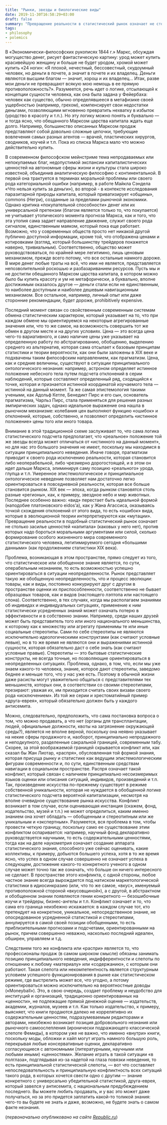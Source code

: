 ```yaml
---
title: "Рынки, звезды и биологические виды"
date: 2019-11-30T16:58:29+03:00
draft: false
summary: "Превращение реальности в статистический рынок означает не столько засилье ценностей «капитала» (каковых у него нет), против которых надо бороться моральными аргументами или силой, сколько формирование особого жизненного мира современного статистического человека, легитимируемого сегодня «большими данными» (как продолжением статистики XIX века)." 
tags:
- philosophy
- polemics
---
```

В «Экономически-философских рукописях 1844 г.» Маркс, обсуждая могущество денег, рисует фантастическую картину: урод может купить красивейшую женщину и больше не будет уродом, хромой может купить «24 ноги»: «Я плохой, нечестный, бессовестный, скудоумный человек, но деньги в почете, а значит в почете и их владелец. Деньги являются высшим благом — значит, хорош и их владелец… Итак, разве мои деньги не превращают всякую мою немощь в ее прямую противоположность?». Разумеется, речь идет о логике, отсылающей к концепции сущности человека, как она была задана у Фейербаха: человек как существо, обычно определявшееся в метафизике своей ущербностью (например, грехом), компенсирует свои недостатки деньгами, позволяющими мгновенно превратить нехватку в избыток (уродство в красоту и т.п.). Но эту логику можно понять и буквально — и тогда ясно, что обещанного Марксом царства капитала ждать еще долго. Например, большинство описанных Марксом продаж представляют собой довольно сложные цепочки, требующие вовлечения самых разных агентов — врачей, пластических хирургов, сводников, коучей и т.п. Пока из списка Маркса мало что можно действительно купить.

В современном философском мейнстриме тема непродаваемых или непокупаемых благ, недопустимой экспансии капиталистических ценностей на автономные сферы жизни и культуры стала широко известной, объединив аналитическую философию с континентальной. В первой она трактуется в терминах моральной проблемы или своего рода категориальной ошибки (например, в работе Майкла Сэндела «Что нельзя купить за деньги»), во второй - в контексте исследования паразитарной природы капитала, который приватизирует «общины», commons (Негри), созданные  за пределами рыночной экономики. Однако критика «покупательной способности» денег или их универсальной претензии (благом является только то, что покупается) не учитывает утопического момента прогноза Маркса, как и того, что эта утопия сама задает направление движение, служит своего рода сигналом, единственным маяком, который пока еще работает. Возможно, что у современных обществ просто нет никакой другой публично доступной информации, кроме той, что отображена ценами и котировками (взгляд, который большинству трейдеров покажется наверно, тривиальным). Соответственно, общество может руководствоваться, по крайней мере легитимно, лишь ценовым механизмом, прежде всего потому, что все остальные намного дороже. В мире денег любые траты на всё, что ими не является, представляется непозволительной роскошью и разбазариванием ресурсов. Пусть мы и не достигли обещанного Марксом царства капитала, в котором можно было бы купить красоту и ум не метафорически, а буквально, вполне достижимым оказалось другое — деньги стали если не единственным, то наиболее доступным и наиболее дешевым навигационным механизмом. Все остальное, например, личный опыт или даже сторонние рекомендации, будет дороже, prohibitively expensive.

Последний момент связан со свойственным современным системам обмена статистическим характером, который указывает на то, что при каждом обмене мы ориентируемся на некоторые агрегированные значения или, что то же самое, на возможность совершить тот же обмен в другом месте и на других условиях. Цена — это всегда цена чего-то вариативного, и само наличие цены уже указывает на определенную работу по абстрагированию, обобщению, выделению среднего из альтернатив, которая сама отсылает к базовым принципам статистики и теории вероятности, как они были заложены в XIX веке и подхвачены таким философским направлением, как прагматизм. Цена, как и средние величины, существуют в ситуации принципиального онтологического незнания: например, астроном определяет истинное положение небесного тела путем подсчета отклонений в серии наблюдений, которые составляют определенный ряд, сходящийся к точке, которая и признается истинной координатой изучаемого тела — истинной на данный момент. Та же самая эпистемология такими учеными, как Адольф Кетле, Бенедикт Пирс и его сын, основатель прагматизма, Чарльз Пирс, стала применяться для решения разных эмпирических задач, однако идеальное выражение она нашла в рыночном механизме: колебания цен выполняют функцию «ошибок» и отклонений, которые, собственно, и позволяют определить «истинное положение» цены того или иного товара.

Внимание в этой традиционной схеме заслуживает то, что сама логика статистического подсчета предполагает, что «реальное» положение той же звезды всегда может отличаться от «истинного на данный момент», но для нас это большого значения не имеет, поскольку мы находимся в ситуации принципиального неведения. Иначе говоря, прагматизм приводит к своего рода исключению реальности, которая становится либо неоперабельной, либо чрезмерно дорогостоящей, и в этом он идет дальше Маркса, элиминируя саму позицию «реального» урода, глупца и т.п. Умеренное эпистемологическое и принципиальное онтологическое неведение позволяет нам достаточно легко ориентироваться в повседневной реальности, которая все больше становится рынком. XIX век — эпоха, когда рынком становятся столь разные «регионы», как, к примеру, звездное небо и мир животных. Последнее особенно важно: «вид» перестает быть идеальной формой (наподобие платоновского eidos’а), как у Жана Агассиса, оказываясь точкой схождения отклонений от этого вида, то есть «ошибок» вида, которые в эволюционной теории интерпретируются как «мутации». Превращение реальности в подобный статистический рынок означает не столько засилье ценностей «капитала» (каковых у него нет), против которых надо бороться моральными аргументами или силой, сколько формирование особого жизненного мира современного статистического человека, легитимируемого сегодня «большими данными» (как продолжением статистики XIX века).

Проблема, возникающая в этом пространстве, прямо следует из того, что статистическое или обобщенное знание является, по сути, операбельным незнанием, то есть возможностью успешно ориентироваться в ситуации неопределенности. Рынок представляет такую же обобщенную неопределенность, что и процесс эволюции: товары, как и виды, постоянно конкурируют друг с другом в пространстве оценки их приспособленности, соответственно не бывает образцовых товаров, как и видов (настоящего лэптопа или настоящего слона). Соответственно, в тех случаях, когда мы располагаем знаниями об индивидах и индивидуальных ситуациях, применение к ним статистически усредненных знаний может означать потерю в эффективности и в собственно знании. Например, среди наших друзей может быть представитель того или иного национального меньшинства, к которому как к множеству или агрегату применимы те или иные социальные стереотипы. Сами по себе стереотипы не являются исключительно идеологическими конструктами (как считают условные левые), но в то же время не являются они и выражениями истинной сущности, которая обязательно даст о себе знать (как считают условные правые). Стереотипы — это бытовые статистические конструкты, не всегда точные, но позволяющие ориентироваться в неопределенных ситуациях. Проблема, однако, в том, что, если мы уже знаем какого-то человека, знание, которое дают стереотипы, заведомо беднее и меньше того, что у нас уже есть. Поэтому в обычной жизни даже расисты могут уважительно общаться с представителями тех меньшинств, которых они, в соответствии со своими стереотипами, презирают: уважая их, им приходится считать своих визави своего рода «исключением». Из той же серии и хрестоматийный пример «друга-еврея», который обязательно должен быть у каждого антисемита.

Можно, следовательно, предположить, что сама постановка вопроса о том, что можно продавать, а что нет (органы для трансплантации, людей, официальные должности, квоты на загрязнение окружающей среды?), является не вполне верной, поскольку она неявно указывает на некие сферы продажного и, наоборот, принципиально непродажного и неподкупного, разделенные сакральной границей, современным табу. Скорее, за этой воображаемой границей скрывается конфликт или, как сказал бы Жан Лиотар, «распря», обусловленная той формой знания, которая присуща рынку и статистике как ведущим эпистемологическим фигурам современности и, по сути, единственным средствам навигации в социальном пространстве. Распря означает такой конфликт, который связан с наличием принципиально несоизмеримых языков оценки или описания ситуаций, индивидов, произведений и т.п. Так, произведение искусства по-прежнему существует в режиме собственной уникальности, которая не нуждается в обобщенной логике статистического подсчета вероятной капитализации, несмотря на вполне очевидное существование рынка искусства. Конфликт возникает в том случае, если оценивающая инстанция (скажем, фонд, издательство, музей и т.п.) не может определиться, каким именно знанием она хочет обладать — обобщенным и стереотипным или же уникальным и «экспертным». Разумеется, вся проблема в том, чтобы провести четкую границу, поскольку само ее существование этим конфликтом оспаривается: например, научный фонд декларативно руководствуется научными, то есть содержательными ценностями, тогда как на деле наукометрия означает создание аппарата статистического знания, способного уже сейчас оценивать, какие коллективы, к примеру, добьются большего успеха, хотя в то же время ясно, что успех в одном случае совершенно не означает успеха в следующем, достижение какого-то конкретного ученого в одном случае может точно так же означать, что больше он ничего интересного не сделает. В пространстве этого конфликта, с одной стороны, любое частное знание всегда вырождается под натиском маркетологической статистики в идиосинкразию (или, что то же самое, «вкус», именуемый противоположной стороной «вкусовщиной»), а с другой, в абстрактном и обобщенном знании появляются гении конкретного — безошибочные коучи и трейдеры, бизнес-ангелы и т.п. Конфликт означает и то, что сама его граница неизбежно искажается: в каждом случае тот, кто претендует на конкретное, уникальное, непосредственное знание, не опосредованное усредненной статистикой и стереотипами, аннулируется в самой своей позиции обобщенными, то есть приблизительными прогнозами и подсчетами, ориентированными на рынок, причем совершенно неважно, насколько последний идеален, обширен, управляем и т.д.

Следствием того же конфликта или «распри» является то, что профессионалы продаж (в самом широком смысле) обязаны занимать позицию принципиального неведения, индифферентности и слепоты по отношению к любому «материалу» или «содержанию», с которым они работают. Такая слепота или некомпетентность является структурным условием успешного функционирования в рынке как статистическом режиме, где выстрелить может все, что угодно, а потому ориентироваться можно исключительно на вероятностные доводы («Moneyball»). Это, в свою очередь, создает проблему и неудобство для институций и организаций, традиционно ориентированных на «ценности», не подлежащие прямой денежной оценке — издательств, академии, журналов, музеев и т.п. Как только издательство, к примеру, выясняет, что книги продаются далеко не коррелятивно их содержательным ценностям, подразумеваемым редакторами и авторами, неизбежно возникает позиция добровольного незнания или рыночного самоослепления (иронически подражающего классической слепоте Фемиды), в котором уже не важно, что именно «внутри» книги, поскольку моды, обложки и хайп могут играть намного большую роль, перекрывая любые консервативные оценки, декларативно согласующиеся с автономными (литературными, научными или любыми иными) «ценностями». Желание играть в такой ситуации «в полглаза», подглядывая из-за надетой на глаза повязки неведения, то есть принципиальной статистической слепоты, — вот что составляет непоследовательность и принципиальную конфликтность всех ситуаций такого рода, в которых хочется свести одно с другим — знание конкретного с универсально убедительной статистикой, друга-еврея, который завелся у антисемита, с национальным предубеждением последнего. Вы можете любить продавать, и у вас это может даже получаться, но за это придется заплатить какой-то толикой знания: чего-то вы будете не знать и даже, возможно, не будете знать о самом факте незнания.

(*первоначально опубликовано на сайте [Republic.ru](https://republic.ru/posts/95091)*)